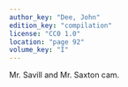 ```yaml
---
author_key: "Dee, John"
edition_key: "compilation"
license: "CC0 1.0"
location: "page 92"
volume_key: "I"
---
```

Mr. Savill and Mr. Saxton cam.
